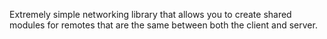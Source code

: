 Extremely simple networking library that allows you to create shared modules for remotes that are the same between both the client and server.